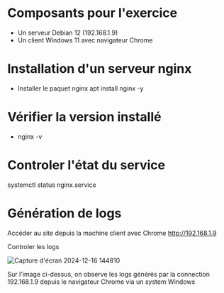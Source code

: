 
# Composants pour l'exercice  

- Un serveur Debian 12 (192.168.1.9)  
- Un client Windows 11 avec navigateur Chrome


# Installation d'un serveur nginx  

- Installer le paquet nginx
  apt install nginx -y  

# Vérifier la version installé
- nginx -v  

# Controler l'état du service  
  systemctl status nginx.service  

# Génération de logs

Accéder au site depuis la machine client avec Chrome
http://192.168.1.9

Controler les logs  

![Capture d'écran 2024-12-16 144810](https://github.com/user-attachments/assets/d03ec78e-1206-4dcb-a77d-292d422ab515)  

Sur l'image ci-dessus, on observe les logs générés par la connection 192.168.1.9 depuis le navigateur Chrome via un system Windows
